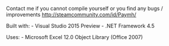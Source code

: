 Contact me if you cannot compile yourself or you find any bugs / improvements
http://steamcommunity.com/id/Paymh/

Built with:
	- Visual Studio 2015 Preview
	- .NET Framework 4.5

Uses:
	- Microsoft Excel 12.0 Object Library (Office 2007)
	